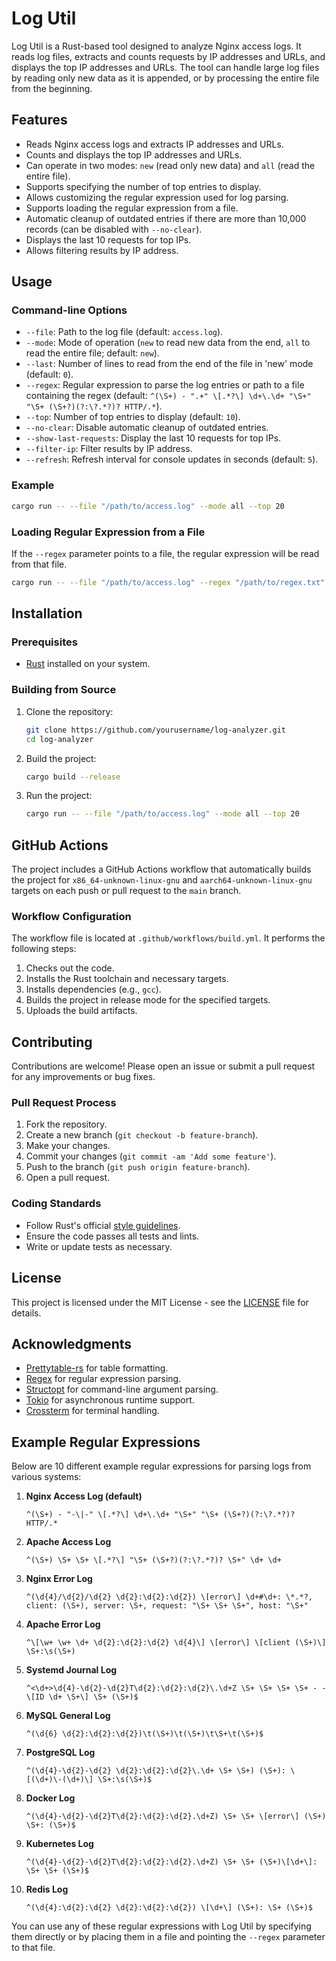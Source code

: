 # Log Util

Log Util is a Rust-based tool designed to analyze Nginx access logs. It reads log files, extracts and counts requests by IP addresses and URLs, and displays the top IP addresses and URLs. The tool can handle large log files by reading only new data as it is appended, or by processing the entire file from the beginning.

## Features

- Reads Nginx access logs and extracts IP addresses and URLs.
- Counts and displays the top IP addresses and URLs.
- Can operate in two modes: `new` (read only new data) and `all` (read the entire file).
- Supports specifying the number of top entries to display.
- Allows customizing the regular expression used for log parsing.
- Supports loading the regular expression from a file.
- Automatic cleanup of outdated entries if there are more than 10,000 records (can be disabled with `--no-clear`).
- Displays the last 10 requests for top IPs.
- Allows filtering results by IP address.

## Usage

### Command-line Options

- `--file`: Path to the log file (default: `access.log`).
- `--mode`: Mode of operation (`new` to read new data from the end, `all` to read the entire file; default: `new`).
- `--last`: Number of lines to read from the end of the file in 'new' mode (default: `0`).
- `--regex`: Regular expression to parse the log entries or path to a file containing the regex (default: `^(\S+) - ".+" \[.*?\] \d+\.\d+ "\S+" "\S+ (\S+?)(?:\?.*?)? HTTP/.*`).
- `--top`: Number of top entries to display (default: `10`).
- `--no-clear`: Disable automatic cleanup of outdated entries.
- `--show-last-requests`: Display the last 10 requests for top IPs.
- `--filter-ip`: Filter results by IP address.
- `--refresh`: Refresh interval for console updates in seconds (default: `5`).

### Example

```sh
cargo run -- --file "/path/to/access.log" --mode all --top 20
```

### Loading Regular Expression from a File

If the `--regex` parameter points to a file, the regular expression will be read from that file.

```sh
cargo run -- --file "/path/to/access.log" --regex "/path/to/regex.txt" --mode all --top 20
```

## Installation

### Prerequisites

- [Rust](https://www.rust-lang.org/tools/install) installed on your system.

### Building from Source

1. Clone the repository:
    ```sh
    git clone https://github.com/yourusername/log-analyzer.git
    cd log-analyzer
    ```

2. Build the project:
    ```sh
    cargo build --release
    ```

3. Run the project:
    ```sh
    cargo run -- --file "/path/to/access.log" --mode all --top 20
    ```

## GitHub Actions

The project includes a GitHub Actions workflow that automatically builds the project for `x86_64-unknown-linux-gnu` and `aarch64-unknown-linux-gnu` targets on each push or pull request to the `main` branch.

### Workflow Configuration

The workflow file is located at `.github/workflows/build.yml`. It performs the following steps:

1. Checks out the code.
2. Installs the Rust toolchain and necessary targets.
3. Installs dependencies (e.g., `gcc`).
4. Builds the project in release mode for the specified targets.
5. Uploads the build artifacts.

## Contributing

Contributions are welcome! Please open an issue or submit a pull request for any improvements or bug fixes.

### Pull Request Process

1. Fork the repository.
2. Create a new branch (`git checkout -b feature-branch`).
3. Make your changes.
4. Commit your changes (`git commit -am 'Add some feature'`).
5. Push to the branch (`git push origin feature-branch`).
6. Open a pull request.

### Coding Standards

- Follow Rust's official [style guidelines](https://doc.rust-lang.org/1.0.0/style/).
- Ensure the code passes all tests and lints.
- Write or update tests as necessary.

## License

This project is licensed under the MIT License - see the [LICENSE](LICENSE) file for details.

## Acknowledgments

- [Prettytable-rs](https://crates.io/crates/prettytable-rs) for table formatting.
- [Regex](https://crates.io/crates/regex) for regular expression parsing.
- [Structopt](https://crates.io/crates/structopt) for command-line argument parsing.
- [Tokio](https://crates.io/crates/tokio) for asynchronous runtime support.
- [Crossterm](https://crates.io/crates/crossterm) for terminal handling.

## Example Regular Expressions

Below are 10 different example regular expressions for parsing logs from various systems:

1. **Nginx Access Log (default)**
    ```regex
    ^(\S+) - "-\|-" \[.*?\] \d+\.\d+ "\S+" "\S+ (\S+?)(?:\?.*?)? HTTP/.*
    ```

2. **Apache Access Log**
    ```regex
    ^(\S+) \S+ \S+ \[.*?\] "\S+ (\S+?)(?:\?.*?)? \S+" \d+ \d+
    ```

3. **Nginx Error Log**
    ```regex
    ^(\d{4}/\d{2}/\d{2} \d{2}:\d{2}:\d{2}) \[error\] \d+#\d+: \*.*?, client: (\S+), server: \S+, request: "\S+ \S+ \S+", host: "\S+"
    ```

4. **Apache Error Log**
    ```regex
    ^\[\w+ \w+ \d+ \d{2}:\d{2}:\d{2} \d{4}\] \[error\] \[client (\S+)\] \S+:\s(\S+)
    ```

5. **Systemd Journal Log**
    ```regex
    ^<\d+>\d{4}-\d{2}-\d{2}T\d{2}:\d{2}:\d{2}\.\d+Z \S+ \S+ \S+ \S+ - - \[ID \d+ \S+\] \S+ (\S+)$
    ```

6. **MySQL General Log**
    ```regex
    ^(\d{6} \d{2}:\d{2}:\d{2})\t(\S+)\t(\S+)\t\S+\t(\S+)$
    ```

7. **PostgreSQL Log**
    ```regex
    ^(\d{4}-\d{2}-\d{2} \d{2}:\d{2}:\d{2}\.\d+ \S+ \S+) (\S+): \[(\d+)\-(\d+)\] \S+:\s(\S+)$
    ```

8. **Docker Log**
    ```regex
    ^(\d{4}-\d{2}-\d{2}T\d{2}:\d{2}:\d{2}.\d+Z) \S+ \S+ \[error\] (\S+) \S+: (\S+)$
    ```

9. **Kubernetes Log**
    ```regex
    ^(\d{4}-\d{2}-\d{2}T\d{2}:\d{2}:\d{2}.\d+Z) \S+ \S+ (\S+)\[\d+\]: \S+ \S+ (\S+)$
    ```

10. **Redis Log**
    ```regex
    ^(\d{4}:\d{2}:\d{2} \d{2}:\d{2}:\d{2}) \[\d+\] (\S+): \S+ (\S+)$
    ```

You can use any of these regular expressions with Log Util by specifying them directly or by placing them in a file and pointing the `--regex` parameter to that file.